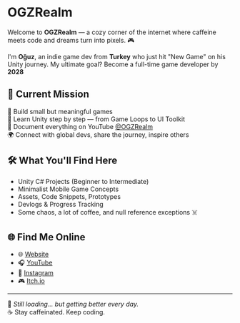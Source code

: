 # OGZRealm

Welcome to **OGZRealm** — a cozy corner of the internet where caffeine meets code and dreams turn into pixels. 🎮

I'm **Oğuz**, an indie game dev from **Turkey** who just hit "New Game" on his Unity journey. My ultimate goal? Become a full-time game developer by **2028**

## 🚀 Current Mission

🎯 Build small but meaningful games  
🧠 Learn Unity step by step — from Game Loops to UI Toolkit  
🎥 Document everything on YouTube [@OGZRealm](https://youtube.com/@ogzrealm)  
🌍 Connect with global devs, share the journey, inspire others  

## 🛠 What You'll Find Here

- Unity C# Projects (Beginner to Intermediate)
- Minimalist Mobile Game Concepts
- Assets, Code Snippets, Prototypes
- Devlogs & Progress Tracking
- Some chaos, a lot of coffee, and null reference exceptions ☠️

## 🌐 Find Me Online

- 🌐 [Website](https://ogzrealm.com)
- 🎧 [YouTube](https://youtube.com/@ogzrealm)
- 📸 [Instagram](https://instagram.com/ogzrealm)
- 🎮 [Itch.io](https://ogzrealm.itch.io/)


---

💾 *Still loading... but getting better every day.*  
☕ Stay caffeinated. Keep coding.
